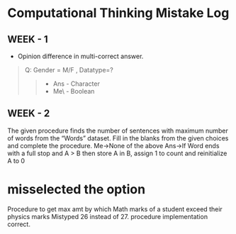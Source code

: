 # Computational Thinking Mistake Log

## WEEK - 1

+ Opinion difference in multi-correct answer.
> Q: Gender = M/F , Datatype=?
>> + Ans - Character
>> + Me\ - Boolean


## WEEK - 2

The given procedure finds the number of sentences with maximum number of words from the “Words” dataset. Fill in the blanks from the given choices and complete the procedure.
Me->None of the above
Ans->If Word ends with a full stop and A > B then store A in B, assign 1 to count and reinitialize A to 0
# misselected the option
Procedure to get max amt by which Math marks of a student exceed their physics marks
Mistyped 26 instead of 27. procedure implementation correct.